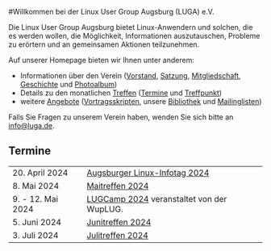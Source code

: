 #Willkommen bei der Linux User Group Augsburg (LUGA) e.V.

Die Linux User Group Augsburg bietet Linux-Anwendern und solchen, die es werden wollen, die Möglichkeit, Informationen auszutauschen, Probleme zu erörtern und an gemeinsamen Aktionen teilzunehmen.

Auf unserer Homepage bieten wir Ihnen unter anderem:

* Informationen über den Verein ([Vorstand](/Wir_ueber_uns/Kontakte/), 
[Satzung](/Wir_ueber_uns/Satzung/), [Mitgliedschaft](/Wir_ueber_uns/Mitgliedschaft/), 
[Geschichte](/Wir_ueber_uns/Geschichte/) und [Photoalbum](/Wir_ueber_uns/Album/))
* Details zu den monatlichen [Treffen](/Treffen/) ([Termine](/Treffen/Termine/) und 
[Treffpunkt](/Treffen/Treffpunkt/))
* weitere [Angebote](/Angebote/) ([Vortragsskripten](/Angebote/Vortraege/),
unsere [Bibliothek](/Angebote/Bibliothek/) und [Mailinglisten](/Angebote/Mailinglisten/))

Falls Sie Fragen zu unserem Verein haben, wenden Sie sich bitte an info@luga.de.

## Termine

|||
|-|-|
|20. April 2024|[Augsburger Linux-Infotag 2024](https://www.luga.de/static/LIT-2024/)|
|8. Mai 2024|[Maitreffen 2024](/Treffen/Termine/05_2024/)|
|9. - 12. Mai 2024|[LUGCamp 2024](https://lugcamp.wuplug.org/) veranstaltet von der WupLUG.|
|5. Juni 2024|[Junitreffen 2024](/Treffen/Termine/06_2024/)|
|3. Juli 2024|[Julitreffen 2024](/Treffen/Termine/07_2024/)|
